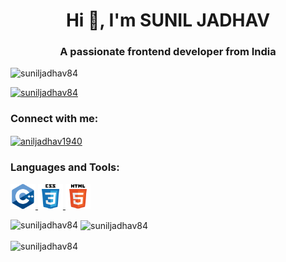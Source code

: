 <h1 align="center">Hi 👋, I'm SUNIL JADHAV</h1>
<h3 align="center">A passionate frontend developer from India</h3>

<p align="left"> <img src="https://komarev.com/ghpvc/?username=suniljadhav84&label=Profile%20views&color=0e75b6&style=flat" alt="suniljadhav84" /> </p>

<p align="left"> <a href="https://github.com/ryo-ma/github-profile-trophy"><img src="https://github-profile-trophy.vercel.app/?username=suniljadhav84" alt="suniljadhav84" /></a> </p>

<h3 align="left">Connect with me:</h3>
<p align="left">
<a href="https://instagram.com/aniljadhav1940" target="blank"><img align="center" src="https://raw.githubusercontent.com/rahuldkjain/github-profile-readme-generator/master/src/images/icons/Social/instagram.svg" alt="aniljadhav1940" height="30" width="40" /></a>
</p>

<h3 align="left">Languages and Tools:</h3>
<p align="left"> <a href="https://www.w3schools.com/cpp/" target="_blank" rel="noreferrer"> <img src="https://raw.githubusercontent.com/devicons/devicon/master/icons/cplusplus/cplusplus-original.svg" alt="cplusplus" width="40" height="40"/> </a> <a href="https://www.w3schools.com/css/" target="_blank" rel="noreferrer"> <img src="https://raw.githubusercontent.com/devicons/devicon/master/icons/css3/css3-original-wordmark.svg" alt="css3" width="40" height="40"/> </a> <a href="https://www.w3.org/html/" target="_blank" rel="noreferrer"> <img src="https://raw.githubusercontent.com/devicons/devicon/master/icons/html5/html5-original-wordmark.svg" alt="html5" width="40" height="40"/> </a> </p>

<p><img align="left" src="https://github-readme-stats.vercel.app/api/top-langs?username=suniljadhav84&show_icons=true&locale=en&layout=compact" alt="suniljadhav84" /></p>

<p>&nbsp;<img align="center" src="https://github-readme-stats.vercel.app/api?username=suniljadhav84&show_icons=true&locale=en" alt="suniljadhav84" /></p>

<p><img align="center" src="https://github-readme-streak-stats.herokuapp.com/?user=suniljadhav84&" alt="suniljadhav84" /></p>
